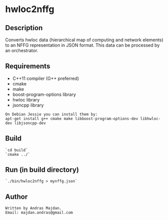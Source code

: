 # hwloc2nffg

## Description
Converts hwloc data (hierarchical map of computing and network elements)
to an NFFG representation in JSON format. This data can be processed by
an orchestrator. 

## Requirements
* C++11 compiler (G++ preferred)
* cmake
* make
* boost-program-options library
* hwloc library
* jsoncpp library

```
On Debian Jessie you can install them by:
apt-get install g++ cmake make libboost-program-options-dev libhwloc-dev libjsoncpp-dev
```

## Build
```
`cd build`
`cmake ../`
```

## Run (in build directory)
```
`./bin/hwloc2nffg > mynffg.json`
```

## Author
```
Written by Andras Majdan.
Email: majdan.andras@gmail.com
```

